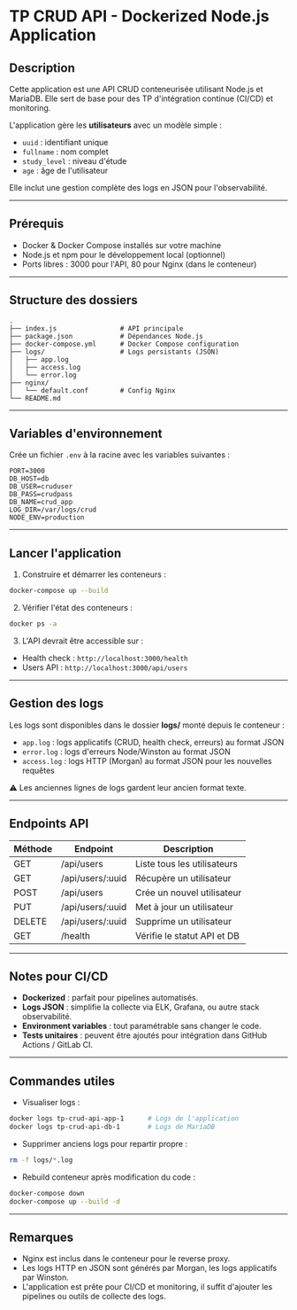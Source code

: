 # TP CRUD API - Dockerized Node.js Application

## Description
Cette application est une API CRUD conteneurisée utilisant Node.js et MariaDB.
Elle sert de base pour des TP d'intégration continue (CI/CD) et monitoring.

L'application gère les **utilisateurs** avec un modèle simple :
- `uuid` : identifiant unique
- `fullname` : nom complet
- `study_level` : niveau d'étude
- `age` : âge de l'utilisateur

Elle inclut une gestion complète des logs en JSON pour l'observabilité.

---

## Prérequis
- Docker & Docker Compose installés sur votre machine
- Node.js et npm pour le développement local (optionnel)
- Ports libres : 3000 pour l'API, 80 pour Nginx (dans le conteneur)

---

## Structure des dossiers

```
.
├── index.js                # API principale
├── package.json            # Dépendances Node.js
├── docker-compose.yml      # Docker Compose configuration
├── logs/                   # Logs persistants (JSON)
│   ├── app.log
│   ├── access.log
│   └── error.log
├── nginx/
│   └── default.conf        # Config Nginx
└── README.md
```

---

## Variables d'environnement

Crée un fichier `.env` à la racine avec les variables suivantes :

```env
PORT=3000
DB_HOST=db
DB_USER=cruduser
DB_PASS=crudpass
DB_NAME=crud_app
LOG_DIR=/var/logs/crud
NODE_ENV=production
```

---

## Lancer l'application

1. Construire et démarrer les conteneurs :

```bash
docker-compose up --build
```

2. Vérifier l'état des conteneurs :

```bash
docker ps -a
```

3. L'API devrait être accessible sur :

- Health check : `http://localhost:3000/health`
- Users API : `http://localhost:3000/api/users`

---

## Gestion des logs

Les logs sont disponibles dans le dossier **logs/** monté depuis le conteneur :

- `app.log` : logs applicatifs (CRUD, health check, erreurs) au format JSON  
- `error.log` : logs d'erreurs Node/Winston au format JSON  
- `access.log` : logs HTTP (Morgan) au format JSON pour les nouvelles requêtes  

⚠️ Les anciennes lignes de logs gardent leur ancien format texte.

---

## Endpoints API

| Méthode | Endpoint             | Description                        |
|---------|--------------------|------------------------------------|
| GET     | /api/users          | Liste tous les utilisateurs       |
| GET     | /api/users/:uuid    | Récupère un utilisateur           |
| POST    | /api/users          | Crée un nouvel utilisateur        |
| PUT     | /api/users/:uuid    | Met à jour un utilisateur         |
| DELETE  | /api/users/:uuid    | Supprime un utilisateur           |
| GET     | /health             | Vérifie le statut API et DB       |

---

## Notes pour CI/CD

- **Dockerized** : parfait pour pipelines automatisés.  
- **Logs JSON** : simplifie la collecte via ELK, Grafana, ou autre stack observabilité.  
- **Environment variables** : tout paramétrable sans changer le code.  
- **Tests unitaires** : peuvent être ajoutés pour intégration dans GitHub Actions / GitLab CI.  

---

## Commandes utiles

- Visualiser logs :

```bash
docker logs tp-crud-api-app-1      # Logs de l'application
docker logs tp-crud-api-db-1       # Logs de MariaDB
```

- Supprimer anciens logs pour repartir propre :

```bash
rm -f logs/*.log
```

- Rebuild conteneur après modification du code :

```bash
docker-compose down
docker-compose up --build -d
```

---

## Remarques

- Nginx est inclus dans le conteneur pour le reverse proxy.  
- Les logs HTTP en JSON sont générés par Morgan, les logs applicatifs par Winston.  
- L'application est prête pour CI/CD et monitoring, il suffit d'ajouter les pipelines ou outils de collecte des logs.

